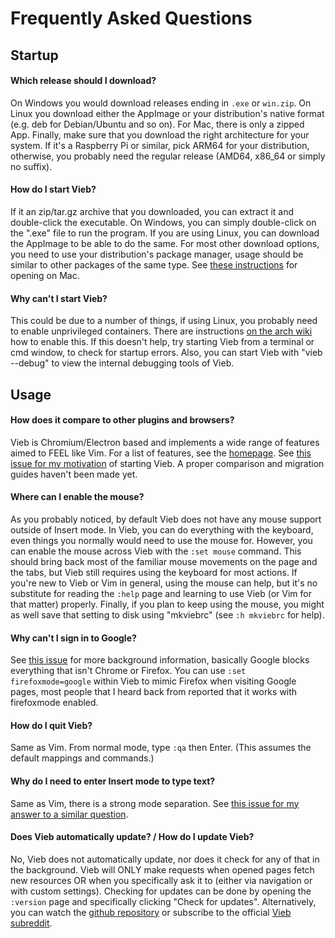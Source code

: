 Frequently Asked Questions
==========================

## Startup

#### Which release should I download?

On Windows you would download releases ending in `.exe` or `win.zip`.
On Linux you download either the AppImage or your distribution's native format (e.g. deb for Debian/Ubuntu and so on).
For Mac, there is only a zipped App.
Finally, make sure that you download the right architecture for your system.
If it's a Raspberry Pi or similar, pick ARM64 for your distribution,
otherwise, you probably need the regular release (AMD64, x86_64 or simply no suffix).

#### How do I start Vieb?

If it an zip/tar.gz archive that you downloaded, you can extract it and double-click the executable.
On Windows, you can simply double-click on the ".exe" file to run the program.
If you are using Linux, you can download the AppImage to be able to do the same.
For most other download options, you need to use your distribution's package manager,
usage should be similar to other packages of the same type.
See [these instructions](https://support.apple.com/guide/mac-help/open-a-mac-app-from-an-unidentified-developer-mh40616/mac) for opening on Mac.

#### Why can't I start Vieb?

This could be due to a number of things, if using Linux, you probably need to enable unprivileged containers.
There are instructions [on the arch wiki](https://wiki.archlinux.org/index.php/Linux_Containers#Enable_support_to_run_unprivileged_containers_(optional)) how to enable this.
If this doesn't help, try starting Vieb from a terminal or cmd window, to check for startup errors.
Also, you can start Vieb with "vieb --debug" to view the internal debugging tools of Vieb.

## Usage

#### How does it compare to other plugins and browsers?

Vieb is Chromium/Electron based and implements a wide range of features aimed to FEEL like Vim.
For a list of features, see the [homepage](https://vieb.dev/features).
See [this issue for my motivation](https://github.com/Jelmerro/Vieb/issues/83) of starting Vieb.
A proper comparison and migration guides haven't been made yet.

#### Where can I enable the mouse?

As you probably noticed, by default Vieb does not have any mouse support outside of Insert mode.
In Vieb, you can do everything with the keyboard, even things you normally would need to use the mouse for.
However, you can enable the mouse across Vieb with the `:set mouse` command.
This should bring back most of the familiar mouse movements on the page and the tabs,
but Vieb still requires using the keyboard for most actions.
If you're new to Vieb or Vim in general, using the mouse can help,
but it's no substitute for reading the `:help` page and learning to use Vieb (or Vim for that matter) properly.
Finally, if you plan to keep using the mouse, you might as well save that setting to disk using "mkviebrc" (see `:h mkviebrc` for help).

#### Why can't I sign in to Google?

See [this issue](https://github.com/Jelmerro/Vieb/issues/50) for more background information,
basically Google blocks everything that isn't Chrome or Firefox.
You can use `:set firefoxmode=google` within Vieb to mimic Firefox when visiting Google pages,
most people that I heard back from reported that it works with firefoxmode enabled.

#### How do I quit Vieb?

Same as Vim. From normal mode, type `:qa` then Enter. (This assumes the default mappings and commands.)

#### Why do I need to enter Insert mode to type text?

Same as Vim, there is a strong mode separation.
See [this issue for my answer to a similar question](https://github.com/Jelmerro/Vieb/issues/63).

#### Does Vieb automatically update? / How do I update Vieb?

No, Vieb does not automatically update, nor does it check for any of that in the background.
Vieb will ONLY make requests when opened pages fetch new resources
OR when you specifically ask it to (either via navigation or with custom settings).
Checking for updates can be done by opening the `:version` page and specifically clicking "Check for updates".
Alternatively, you can watch the [github repository](https://github.com/Jelmerro/Vieb)
or subscribe to the official [Vieb subreddit](https://reddit.com/r/vieb).
